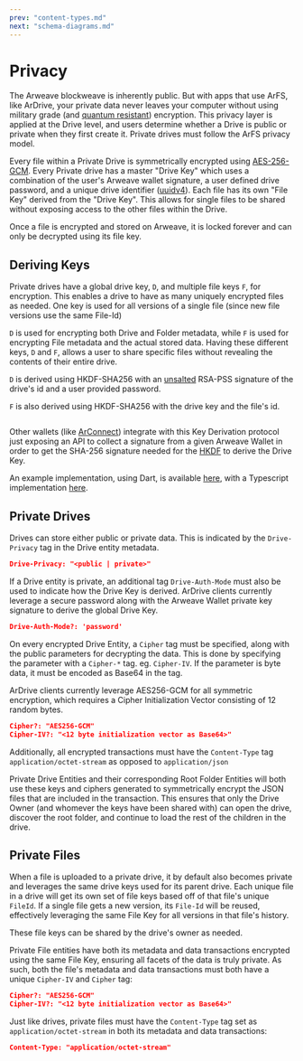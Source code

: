 ```yaml
---
prev: "content-types.md"
next: "schema-diagrams.md"
---
```


# Privacy

The Arweave blockweave is inherently public. But with apps that use ArFS, like ArDrive, your private data never leaves your computer without using military grade (and [quantum resistant](https://blog.boot.dev/cryptography/is-aes-256-quantum-resistant/#:~:text=Symmetric%20encryption%2C%20or%20more%20specifically,key%20sizes%20are%20large%20enough)) encryption. This privacy layer is applied at the Drive level, and users determine whether a Drive is public or private when they first create it. Private drives must follow the ArFS privacy model.

Every file within a Private Drive is symmetrically encrypted using [AES-256-GCM](https://iopscience.iop.org/article/10.1088/1742-6596/1019/1/012008/pdf). Every Private drive has a master "Drive Key" which uses a combination of the user's Arweave wallet signature, a user defined drive password, and a unique drive identifier ([uuidv4](https://en.wikipedia.org/wiki/Universally_unique_identifier)). Each file has its own "File Key" derived from the "Drive Key". This allows for single files to be shared without exposing access to the other files within the Drive.

Once a file is encrypted and stored on Arweave, it is locked forever and can only be decrypted using its file key.

## Deriving Keys

Private drives have a global drive key, `D`, and multiple file keys `F`, for encryption. This enables a drive to have as many uniquely encrypted files as needed. One key is used for all versions of a single file (since new file versions use the same File-Id)

`D` is used for encrypting both Drive and Folder metadata, while `F` is used for encrypting File metadata and the actual stored data. Having these different keys, `D` and `F`, allows a user to share specific files without revealing the contents of their entire drive.

`D` is derived using HKDF-SHA256 with an [unsalted](https://en.wikipedia.org/wiki/Salt_(cryptography)) RSA-PSS signature of the drive's id and a user provided password.

`F` is also derived using HKDF-SHA256 with the drive key and the file's id.

<img :src="$withBase('/encryption-diagram.png')" style="height: auto; display: block; margin-left: auto; margin-right: auto; width: 75%;">

Other wallets (like [ArConnect](https://www.arconnect.io/)) integrate with this Key Derivation protocol just exposing an API to collect a signature from a given Arweave Wallet in order to get the SHA-256 signature needed for the [HKDF](https://en.wikipedia.org/wiki/HKDF) to derive the Drive Key.

An example implementation, using Dart, is available [here](https://github.com/ardriveapp/ardrive-web/blob/187b3fb30808bda452123c2b18931c898df6a3fb/docs/private_drive_kdf_reference.dart), with a Typescript implementation [here](https://github.com/ardriveapp/ardrive-core-js/blob/f19da30efd30a4370be53c9b07834eae764f8535/src/utils/crypto.ts).


## Private Drives

Drives can store either public or private data. This is indicated by the `Drive-Privacy` tag in the Drive entity metadata.

```json
Drive-Privacy: "<public | private>"
```

If a Drive entity is private, an additional tag `Drive-Auth-Mode` must also be used to indicate how the Drive Key is derived. ArDrive clients currently leverage a secure password along with the Arweave Wallet private key signature to derive the global Drive Key.

```json
Drive-Auth-Mode?: 'password'
```

On every encrypted Drive Entity, a `Cipher` tag must be specified, along with the public parameters for decrypting the data. This is done by specifying the parameter with a `Cipher-*` tag. eg. `Cipher-IV`. If the parameter is byte data, it must be encoded as Base64 in the tag.

ArDrive clients currently leverage AES256-GCM for all symmetric encryption, which requires a Cipher Initialization Vector consisting of 12 random bytes.

```json
Cipher?: "AES256-GCM"
Cipher-IV?: "<12 byte initialization vector as Base64>"
```

Additionally, all encrypted transactions must have the `Content-Type` tag `application/octet-stream` as opposed to `application/json`

Private Drive Entities and their corresponding Root Folder Entities will both use these keys and ciphers generated to symmetrically encrypt the JSON files that are included in the transaction. This ensures that only the Drive Owner (and whomever the keys have been shared with) can open the drive, discover the root folder, and continue to load the rest of the children in the drive.


## Private Files

When a file is uploaded to a private drive, it by default also becomes private and leverages the same drive keys used for its parent drive. Each unique file in a drive will get its own set of file keys based off of that file's unique `FileId`. If a single file gets a new version, its `File-Id` will be reused, effectively leveraging the same File Key for all versions in that file's history.

These file keys can be shared by the drive's owner as needed.

Private File entities have both its metadata and data transactions encrypted using the same File Key, ensuring all facets of the data is truly private. As such, both the file's metadata and data transactions must both have a unique `Cipher-IV` and `Cipher` tag: 

```json
Cipher?: "AES256-GCM"
Cipher-IV?: "<12 byte initialization vector as Base64>"
```

Just like drives, private files must have the `Content-Type` tag set as `application/octet-stream` in both its metadata and data transactions:

```json
Content-Type: "application/octet-stream"
```